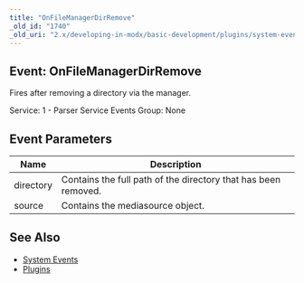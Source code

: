 ```yaml
---
title: "OnFileManagerDirRemove"
_old_id: "1740"
_old_uri: "2.x/developing-in-modx/basic-development/plugins/system-events/onfilemanagerdirremove"
---
```


## Event: OnFileManagerDirRemove

 Fires after removing a directory via the manager.

 Service: 1 - Parser Service Events 
 Group: None

## Event Parameters

 | Name      | Description                                                    |
 | --------- | -------------------------------------------------------------- |
 | directory | Contains the full path of the directory that has been removed. |
 | source    | Contains the mediasource object.                               |

## See Also

- [System Events](developing-in-modx/basic-development/plugins/system-events)
- [Plugins](developing-in-modx/basic-development/plugins)